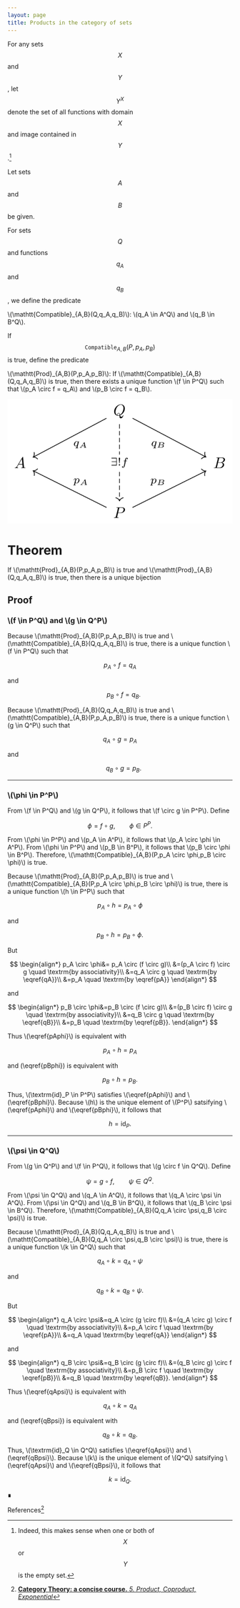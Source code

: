 ```yaml
---
layout: page
title: Products in the category of sets
---
```


For any sets $$X$$ and $$Y$$, let $$Y^X$$ denote the set of all functions with domain $$X$$ and image
contained in $$Y$$.[^1]

[^1]: Indeed, this makes sense when one or both of $$X$$ or $$Y$$ is the empty set.

Let sets $$A$$ and $$B$$ be given.

For sets $$Q$$ and functions $$q_A$$ and $$q_B$$, we define the predicate

<div class="bubblebox_white">
\(\mathtt{Compatible}_{A,B}(Q,q_A,q_B)\): \(q_A \in A^Q\) and \(q_B \in B^Q\).
</div>

If $$\mathtt{Compatible}_{A,B}(P,p_A,p_B)$$ is true, define the predicate

<div class="bubblebox_white">
\(\mathtt{Prod}_{A,B}(P,p_A,p_B)\): If \(\mathtt{Compatible}_{A,B}(Q,q_A,q_B)\) is true, then there 
exists a unique function \(f \in P^Q\) such that \(p_A \circ f = q_A\) and \(p_B \circ f = q_B\).
</div>

<a href="https://q.uiver.app/?q=WzAsNCxbMCwxLCJBIl0sWzQsMSwiQiJdLFsyLDIsIlAiXSxbMiwwLCJRIl0sWzIsMCwicF9BIiwyXSxbMiwxLCJwX0IiXSxbMywwLCJxX0EiXSxbMywxLCJxX0IiLDJdLFszLDIsIlxcZXhpc3RzICEgZiIsMSx7InN0eWxlIjp7ImJvZHkiOnsibmFtZSI6ImRhc2hlZCJ9fX1dXQ=="><img src="/LaTeX/quiver/product.png"></a>

<h1>Theorem</h1>

<div class="bubblebox_white">
<p>
If \(\mathtt{Prod}_{A,B}(P,p_A,p_B)\) is true and \(\mathtt{Prod}_{A,B}(Q,q_A,q_B)\) is true,
then there is a unique bijection 
</p>
</div>

<h2>Proof</h2>

<div class="proof">
<h3>\(f \in P^Q\) and \(g \in Q^P\)</h3>
<p>Because \(\mathtt{Prod}_{A,B}(P,p_A,p_B)\) is true and \(\mathtt{Compatible}_{A,B}(Q,q_A,q_B)\) is true,
there is a unique function \(f \in P^Q\) such that

$$
\begin{equation}
p_A \circ f = q_A
\label{qA}
\end{equation}
$$

and

$$
\begin{equation}
\quad p_B \circ f = q_B.
\label{qB}
\end{equation}
$$
</p>

<p>
Because \(\mathtt{Prod}_{A,B}(Q,q_A,q_B)\) is true and
\(\mathtt{Compatible}_{A,B}(P,p_A,p_B)\) is true,
there is a unique function
\(g \in Q^P\) such that

$$
\begin{equation}
q_A \circ g = p_A
\label{pA}
\end{equation}
$$

and

$$
\begin{equation}
\quad q_B \circ g = p_B.
\label{pB}
\end{equation}
$$
</p>
  
<hr>

<h3>\(\phi \in P^P\)</h3>
<p>
From \(f \in P^Q\) and \(g \in Q^P\), it follows that \(f \circ g \in P^P\).
Define

$$\phi = f \circ g, \qquad \phi \in P^P.$$
</p>

<p>
From \(\phi \in P^P\) and \(p_A \in A^P\), it follows that
\(p_A \circ \phi \in A^P\). From \(\phi \in P^P\) and
\(p_B \in B^P\), it follows that \(p_B \circ \phi \in B^P\).
Therefore,
\(\mathtt{Compatible}_{A,B}(P,p_A \circ \phi,p_B \circ \phi)\) is true.
</p>

<p>
Because \(\mathtt{Prod}_{A,B}(P,p_A,p_B)\) is true and \(\mathtt{Compatible}_{A,B}(P,p_A \circ \phi,p_B \circ \phi)\)
is true,
there is a unique function \(h \in P^P\) such that 

$$
\begin{equation}
p_A \circ h = p_A \circ \phi
\label{pAphi}
\end{equation}
$$

and

$$
\begin{equation}
p_B \circ h = p_B \circ \phi.
\label{pBphi}
\end{equation}
$$
</p>

<p>
But

$$
\begin{align*}
p_A \circ \phi&= p_A \circ (f \circ g)\\
&=(p_A \circ f) \circ g \quad \textrm{by associativity}\\
&=q_A \circ g \quad \textrm{by \eqref{qA}}\\
&=p_A \quad \textrm{by \eqref{pA}}
\end{align*}
$$

and

$$
\begin{align*}
p_B \circ \phi&=p_B \circ (f \circ g)\\
&=(p_B \circ f) \circ g \quad \textrm{by associativity}\\
&=q_B \circ g \quad \textrm{by \eqref{qB}}\\
&=p_B \quad \textrm{by \eqref{pB}}.
\end{align*}
$$
</p>
  
<p>
Thus \(\eqref{pAphi}\) is equivalent with

$$
p_A \circ h = p_A
$$
  
and \(\eqref{pBphi}\) is equivalent with
  
$$
p_B \circ h = p_B.
$$
</p>
  
<p>
Thus, \(\textrm{id}_P \in P^P\) satisfies \(\eqref{pAphi}\) and \(\eqref{pBphi}\).
Because \(h\) is the unique element of \(P^P\) satsifying \(\eqref{pAphi}\) and \(\eqref{pBphi}\), it follows 
that
  
$$h=\textrm{id}_P.$$
</p>

<hr>

<h3>\(\psi \in Q^Q\)</h3>
<p>
From \(g \in Q^P\) and \(f \in P^Q\), it follows that \(g \circ f \in Q^Q\).
Define

$$\psi = g \circ f, \qquad \psi \in Q^Q.$$
</p>

<p>
From \(\psi \in Q^Q\) and \(q_A \in A^Q\), it follows that 
\(q_A \circ \psi \in A^Q\).
From \(\psi \in Q^Q\) and \(q_B \in B^Q\), it follows that
\(q_B \circ \psi \in B^Q\). Therefore,
\(\mathtt{Compatible}_{A,B}(Q,q_A \circ \psi,q_B \circ \psi)\) is true.
</p>

<p>
Because \(\mathtt{Prod}_{A,B}(Q,q_A,q_B)\) is true and
\(\mathtt{Compatible}_{A,B}(Q,q_A \circ \psi,q_B \circ \psi)\) is true,
there is a unique function \(k \in Q^Q\) such that

$$
\begin{equation}
q_A \circ k = q_A \circ \psi
\label{qApsi}
\end{equation}
$$

and

$$
\begin{equation}
q_B \circ k = q_B \circ \psi.
\label{qBpsi}
\end{equation}
$$
</p>

<p>
But
      
$$
\begin{align*}
q_A \circ \psi&=q_A \circ (g \circ f)\\
&=(q_A \circ g) \circ f \quad \textrm{by associativity}\\
&=p_A \circ f \quad \textrm{by \eqref{pA}}\\
&=q_A \quad \textrm{by \eqref{qA}}
\end{align*}
$$

and

$$
\begin{align*}
q_B \circ \psi&=q_B \circ (g \circ f)\\
&=(q_B \circ g) \circ f \quad \textrm{by associativity}\\
&=p_B \circ f \quad \textrm{by \eqref{pB}}\\
&=q_B \quad \textrm{by \eqref{qB}}.
\end{align*}
$$
</p>
  
<p>
Thus \(\eqref{qApsi}\) is equivalent with

$$
q_A \circ k = q_A
$$
  
and \(\eqref{qBpsi}\) is equivalent with
  
$$
q_B \circ k = q_B.
$$
</p>
  
<p>
Thus, \(\textrm{id}_Q \in Q^Q\) satisfies \(\eqref{qApsi}\) and \(\eqref{qBpsi}\).
Because \(k\) is
the unique element of \(Q^Q\) satsifying \(\eqref{qApsi}\) and \(\eqref{qBpsi}\), it follows
that
  
$$k=\textrm{id}_Q.$$
</p>
  
<div class="bottomright">∎</div>
</div>

References[^2]

[^2]: [**Category Theory: a concise course.** *5. Product, Coproduct, Exponential*](https://categorytheory.gitlab.io/product_coproduct_exponential.html)

<script>
  MathJax = {
    tex: {
      tags: 'ams'  // should be 'ams', 'none', or 'all'
    }
  };
</script>
<script id="MathJax-script" async src="https://cdn.jsdelivr.net/npm/mathjax@3/es5/tex-chtml.js"></script>